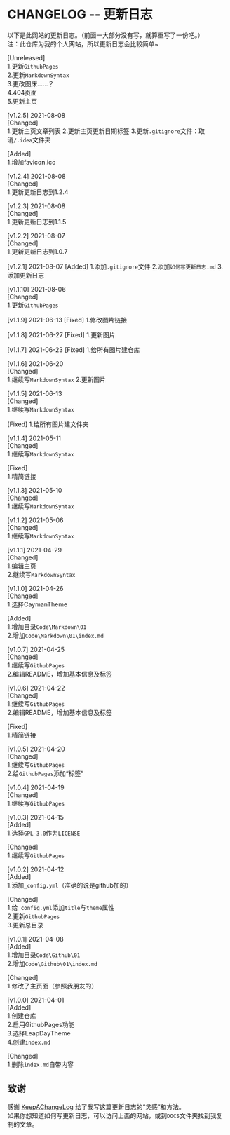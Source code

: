 # CHANGELOG -- 更新日志

以下是此网站的更新日志。（前面一大部分没有写，就算重写了一份吧。）  
注：此仓库为我的个人网站，所以更新日志会比较简单~

[Unreleased]  
1.更新`GithubPages`  
2.更新`MarkdownSyntax`  
3.更改图床......？  
4.404页面   
5.更新主页


[v1.2.5] 2021-08-08  
[Changed]  
1.更新主页文章列表
2.更新主页更新日期标签
3.更新`.gitignore`文件：取消`/.idea`文件夹

[Added]  
1.增加favicon.ico  

[v1.2.4] 2021-08-08  
[Changed]  
1.更新更新日志到1.2.4

[v1.2.3] 2021-08-08  
[Changed]  
1.更新更新日志到1.1.5

[v1.2.2] 2021-08-07  
[Changed]  
1.更新更新日志到1.0.7

[v1.2.1] 2021-08-07
[Added]
1.添加`.gitignore`文件
2.添加`如何写更新日志.md`
3.添加更新日志

[v1.1.10] 2021-08-06  
[Changed]  
1.更新`GithubPages`

[v1.1.9] 2021-06-13
[Fixed]
1.修改图片链接

[v1.1.8] 2021-06-27
[Fixed]
1.更新图片

[v1.1.7] 2021-06-23
[Fixed]
1.给所有图片建仓库

[v1.1.6] 2021-06-20  
[Changed]  
1.继续写`MarkdownSyntax`
2.更新图片

[v1.1.5] 2021-06-13  
[Changed]  
1.继续写`MarkdownSyntax`

[Fixed]
1.给所有图片建文件夹

[v1.1.4] 2021-05-11  
[Changed]  
1.继续写`MarkdownSyntax`

[Fixed]  
1.精简链接

[v1.1.3] 2021-05-10  
[Changed]  
1.继续写`MarkdownSyntax`

[v1.1.2] 2021-05-06  
[Changed]  
1.继续写`MarkdownSyntax`

[v1.1.1] 2021-04-29  
[Changed]  
1.编辑主页  
2.继续写`MarkdownSyntax`  

[v1.1.0] 2021-04-26  
[Changed]   
1.选择CaymanTheme

[Added]  
1.增加目录`Code\Markdown\01`  
2.增加`Code\Markdown\01\index.md`


[v1.0.7] 2021-04-25  
[Changed]  
1.继续写`GithubPages`  
2.编辑README，增加基本信息及标签

[v1.0.6] 2021-04-22  
[Changed]  
1.继续写`GithubPages`  
2.编辑README，增加基本信息及标签

[Fixed]  
1.精简链接

[v1.0.5] 2021-04-20  
[Changed]  
1.继续写`GithubPages`  
2.给`GithubPages`添加“标签”

[v1.0.4] 2021-04-19  
[Changed]  
1.继续写`GithubPages`

[v1.0.3] 2021-04-15  
[Added]  
1.选择`GPL-3.0`作为`LICENSE`

[Changed]  
1.继续写`GithubPages`

[v1.0.2] 2021-04-12  
[Added]  
1.添加`_config.yml`（准确的说是github加的）

[Changed]  
1.给`_config.yml`添加`title`与`theme`属性  
2.更新`GithubPages`  
3.更新总目录


[v1.0.1] 2021-04-08  
[Added]  
1.增加目录`Code\Github\01`  
2.增加`Code\Github\01\index.md`  

[Changed]  
1.修改了主页面（参照我朋友的）  


[v1.0.0] 2021-04-01  
[Added]  
1.创建仓库  
2.启用GithubPages功能  
3.选择LeapDayTheme  
4.创建`index.md`  

[Changed]  
1.删除`index.md`自带内容  


## 致谢

感谢 [KeepAChangeLog](https://keepachangelog.com/zh-CN/1.0.0/) 给了我写这篇更新日志的“灵感”和方法。  
如果你想知道如何写更新日志，可以访问上面的网站，或到`DOCS`文件夹找到我复制的文章。
